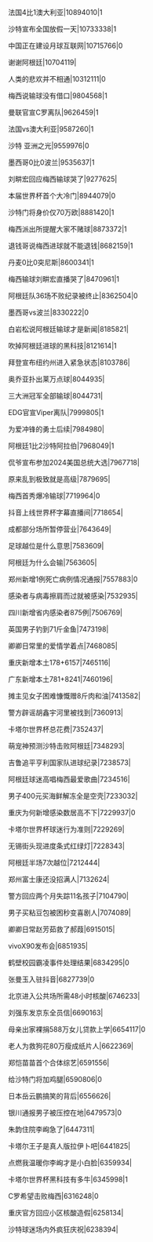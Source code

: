 法国4比1澳大利亚|10894010|1

沙特宣布全国放假一天|10733338|1

中国正在建设月球互联网|10715766|0

谢谢阿根廷|10704119|

人类的悲欢并不相通|10312111|0

梅西说输球没有借口|9804568|1

曼联官宣C罗离队|9626459|1

法国vs澳大利亚|9587260|1

沙特 亚洲之光|9559976|0

墨西哥0比0波兰|9535637|1

刘畊宏回应梅西输球哭了|9277625|

本届世界杯首个大冷门|8944079|0

沙特门将身价仅70万欧|8881420|1

梅西派出所提醒大家不赌球|8873372|1

退钱哥说梅西进球就不能退钱|8682159|1

丹麦0比0突尼斯|8600341|1

梅西输球刘畊宏直播哭了|8470961|1

阿根廷队36场不败纪录被终止|8362504|0

墨西哥vs波兰|8330222|0

白岩松说阿根廷输球才是新闻|8185821|

吹掉阿根廷进球的黑科技|8121614|1

拜登宣布纽约州进入紧急状态|8103786|

奥乔亚扑出莱万点球|8044935|

三大洲冠军全部输球|8044731|

EDG官宣Viper离队|7999805|1

为爱冲锋的勇士后续|7984980|

阿根廷1比2沙特阿拉伯|7968049|1

侃爷宣布参加2024美国总统大选|7967718|

原来乱到极致就是高级|7879695|

梅西首秀爆冷输球|7719964|0

抖音上线世界杯字幕直播间|7718654|

成都部分场所暂停营业|7643649|

足球越位是什么意思|7583609|

阿根廷为什么会输|7563605|

郑州新增1例死亡病例情况通报|7557883|0

感染者与病毒擦肩而过就被感染|7532935|

四川新增省内感染者875例|7506769|

英国男子钓到71斤金鱼|7473198|

卿卿日常里的爱情学着点|7468085|

重庆新增本土178+6157|7465116|

广东新增本土781+8241|7460196|

摊主见女子困难慷慨赠8斤肉和油|7413582|

警方辟谣胡鑫宇河里被找到|7360913|

卡塔尔世界杯总花费|7352437|

萌宠神预测沙特击败阿根廷|7348293|

吉鲁追平亨利国家队进球纪录|7238573|

阿根廷球迷高唱梅西最爱歌曲|7234516|

男子400元买海鲜解冻全是空壳|7233032|

重庆为何新增感染数居高不下|7229937|0

卡塔尔世界杯球迷行为准则|7229269|

无锡街头现进度条式红绿灯|7228343|

阿根廷半场7次越位|7212444|

郑州富士康还没招满人|7132624|

警方回应两个月失踪11名孩子|7104790|

男子买粘豆包被困秒变喜剧人|7074089|

卿卿日常赵芳茹救了郝葭|6915015|

vivoX90发布会|6851935|

鹤壁校园霸凌事件处理结果|6834295|0

张曼玉入驻抖音|6827739|0

北京进入公共场所需48小时核酸|6746233|

刘强东发京东全员信|6690163|

母亲出家裸捐588万女儿贷款上学|6654117|0

老人为救狗花80万瘦成纸片人|6622369|

郑恺苗苗首个合体综艺|6591556|

给沙特门将加鸡腿|6590806|0

日本岳云鹏搞笑的背后|6556626|

银川通报男子被压控在地|6479573|0

朱韵住院李峋急了|6447311|

卡塔尔王子是真人版拉伊卜吧|6441825|

点燃我温暖你李峋才是小白脸|6359934|

卡塔尔世界杯黑科技有多牛|6345998|1

C罗希望击败梅西|6316248|0

重庆官方回应小区核酸造假|6258134|

沙特球迷场内外疯狂庆祝|6238394|

